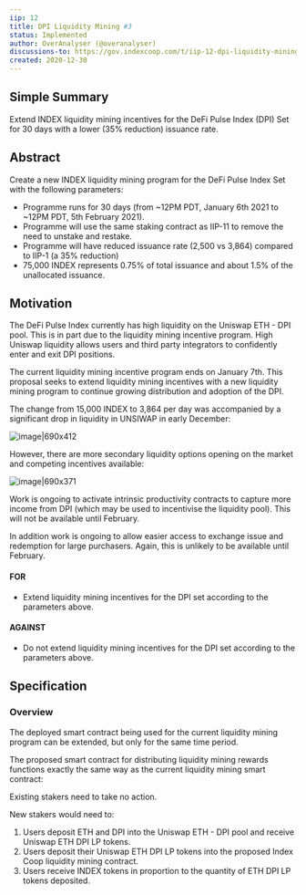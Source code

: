 ```yaml
---
iip: 12
title: DPI Liquidity Mining #3
status: Implemented
author: OverAnalyser (@overanalyser)
discussions-to: https://gov.indexcoop.com/t/iip-12-dpi-liquidity-mining-3/640
created: 2020-12-30
---
```


## Simple Summary

Extend INDEX liquidity mining incentives for the DeFi Pulse Index (DPI) Set for 30 days with a lower (35% reduction) issuance rate.

## Abstract

Create a new INDEX liquidity mining program for the DeFi Pulse Index Set with the following parameters:

- Programme runs for 30 days (from ~12PM PDT, January 6th 2021 to ~12PM PDT, 5th February 2021).
- Programme will use the same staking contract as IIP-11 to remove the need to unstake and restake.
- Programme will have reduced issuance rate (2,500 vs 3,864) compared to IIP-1 (a 35% reduction)
- 75,000 INDEX represents 0.75% of total issuance and about 1.5% of the unallocated issuance.

## Motivation

The DeFi Pulse Index currently has high liquidity on the Uniswap ETH - DPI pool. This is in part due to the liquidity mining incentive program. High Uniswap liquidity allows users and third party integrators to confidently enter and exit DPI positions.

The current liquidity mining incentive program ends on January 7th. This proposal seeks to extend liquidity mining incentives with a new liquidity mining program to continue growing distribution and adoption of the DPI.

The change from 15,000 INDEX to 3,864 per day was accompanied by a significant drop in liquidity in UNSIWAP in early December:

![image|690x412](upload://ne8h6qIHM6UTVusIdxHtY9ArXhz.png)

However, there are more secondary liquidity options opening on the market and competing incentives available:

![image|690x371](upload://sFhBYb74ESkZ2GTha50T91jNBGt.png)

Work is ongoing to activate intrinsic productivity contracts to capture more income from DPI (which may be used to incentivise the liquidity pool). This will not be available until February.

In addition work is ongoing to allow easier access to exchange issue and redemption for large purchasers. Again, this is unlikely to be available until February.

#### FOR

- Extend liquidity mining incentives for the DPI set according to the parameters above.

#### AGAINST

- Do not extend liquidity mining incentives for the DPI set according to the parameters above.

## Specification

### Overview

The deployed smart contract being used for the current liquidity mining program can be extended, but only for the same time period.

The proposed smart contract for distributing liquidity mining rewards functions exactly the same way as the current liquidity mining smart contract:

Existing stakers need to take no action.

New stakers would need to:

1. Users deposit ETH and DPI into the Uniswap ETH - DPI pool and receive Uniswap ETH DPI LP tokens.
2. Users deposit their Uniswap ETH DPI LP tokens into the proposed Index Coop liquidity mining contract.
3. Users receive INDEX tokens in proportion to the quantity of ETH DPI LP tokens deposited.
